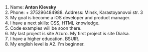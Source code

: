 1. Name: **Anton Klevsky**
2. Phone: + 375296484988. Address: Minsk, Karastoyanovoi str. 3
3. My goal is become a iOS developer and product manager.
4. I have a next skills: CSS, HTML knowledge.
5. Code examples will be soon there.
6. My last project is site Azuro. My first project is site Dialsa.
7. I have a higher education. BSUIR.
8. My english level is A2. I'm beginner.
